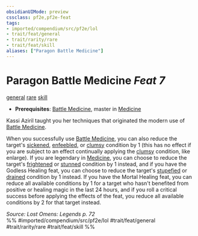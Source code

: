 ```yaml
---
obsidianUIMode: preview
cssclass: pf2e,pf2e-feat
tags:
- imported/compendium/src/pf2e/lol
- trait/feat/general
- trait/rarity/rare
- trait/feat/skill
aliases: ["Paragon Battle Medicine"]
---
```

# Paragon Battle Medicine  *Feat 7*  
[general](general.md)  [rare](rare.md)  [skill](skill.md)  

- **Prerequisites**: [Battle Medicine](battle-medicine.md), master in [Medicine](../skills.md#Medicine)

Kassi Aziril taught you her techniques that originated the modern use of [Battle Medicine](battle-medicine.md).

When you successfully use [Battle Medicine](battle-medicine.md), you can also reduce the target's [sickened](conditions.md#Sickened), [enfeebled](conditions.md#Enfeebled), or [clumsy](conditions.md#Clumsy) condition by 1 (this has no effect if you are subject to an effect continually applying the [clumsy](conditions.md#Clumsy) condition, like enlarge). If you are legendary in [Medicine](../skills.md#Medicine), you can choose to reduce the target's [frightened](conditions.md#Frightened) or [stunned](conditions.md#Stunned) condition by 1 instead, and if you have the Godless Healing feat, you can choose to reduce the target's [stupefied](conditions.md#Stupefied) or [drained](conditions.md#Drained) condition by 1 instead. If you have the Mortal Healing feat, you can reduce all available conditions by 1 for a target who hasn't benefited from positive or healing magic in the last 24 hours, and if you roll a critical success before applying the effects of the feat, you reduce all available conditions by 2 for that target instead.

*Source: Lost Omens: Legends p. 72*  
%% #imported/compendium/src/pf2e/lol #trait/feat/general #trait/rarity/rare #trait/feat/skill %%